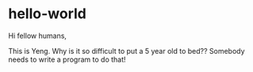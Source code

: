 # hello-world

Hi fellow humans,

This is Yeng. Why is it so difficult to put a 5 year old to bed?? Somebody needs to write a program to do that!
